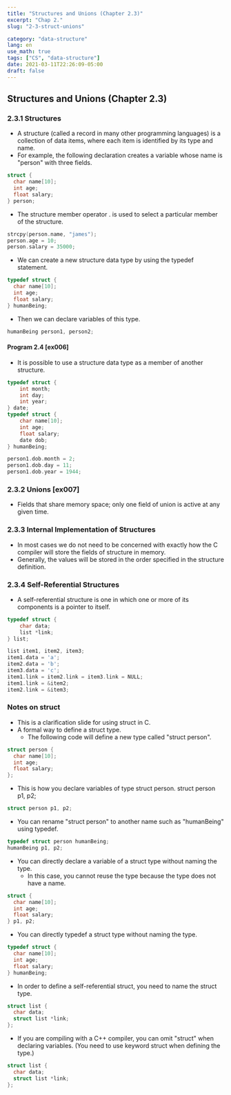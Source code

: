 ```yaml
---
title: "Structures and Unions (Chapter 2.3)"
excerpt: "Chap 2."
slug: "2-3-struct-unions"

category: "data-structure"
lang: en
use_math: true
tags: ["CS", "data-structure"]
date: 2021-03-11T22:26:09-05:00
draft: false
---
```

## Structures and Unions (Chapter 2.3)

### 2.3.1 Structures

- A structure (called a record in many other programming languages) is a collection of data items, where each item is identified by its type and name.
- For example, the following declaration creates a variable whose name is "person" with three fields.

```c
struct {
  char name[10];
  int age;
  float salary;
} person;
```

- The structure member operator . is used to select a particular member of the structure.

```c
strcpy(person.name, "james");
person.age = 10;
person.salary = 35000;
```


 - We can create a new structure data type by using the typedef statement.

```c
typedef struct {
  char name[10];
  int age;
  float salary;
} humanBeing;
```

- Then we can declare variables of this type.

```c
humanBeing person1, person2;
```

#### Program 2.4 [ex006]

<script src="https://gist.github.com/underthelights/455d5559c6d5d2121304f5393e1f13c1.js"></script>

- It is possible to use a structure data type as a member of another structure.

```c
typedef struct {
    int month;
    int day;
    int year;
} date;
typedef struct {
    char name[10];
    int age;
    float salary;
    date dob;
} humanBeing;
```

```c
person1.dob.month = 2;
person1.dob.day = 11;
person1.dob.year = 1944;
```



### 2.3.2 Unions [ex007]

- Fields that share memory space; only one field of union is active at any given time.

<script src="https://gist.github.com/underthelights/b918ffbde054fd94b34d50d92426bc1a.js"></script>


### 2.3.3 Internal Implementation of Structures

- In most cases we do not need to be concerned with exactly how the C compiler will store the fields of structure in memory.
- Generally, the values will be stored in the order specified in the structure definition.



### 2.3.4 Self-Referential Structures

- A self-referential structure is one in which one or more of its components is a pointer to itself.

```c
typedef struct {
    char data;
    list *link;
} list;

list item1, item2, item3;
item1.data = 'a';
item2.data = 'b';
item3.data = 'c';
item1.link = item2.link = item3.link = NULL;
item1.link = &item2;
item2.link = &item3;
```



### Notes on struct

- This is a clarification slide for using struct in C.
- A formal way to define a struct type.
  - The following code will define a new type called "struct person".

```c
struct person {
  char name[10];
  int age;
  float salary;
};
```

- This is how you declare variables of type struct person. struct person p1, p2;

```c
struct person p1, p2;
```

- You can rename "struct person" to another name such as "humanBeing" using typedef.

```c
typedef struct person humanBeing;
humanBeing p1, p2;
```

- You can directly declare a variable of a struct type without naming the type. 
  - In this case, you cannot reuse the type because the type does not have a name.

```c
struct {
  char name[10];
  int age;
  float salary;
} p1, p2;
```

- You can directly typedef a struct type without naming the type.

```c
typedef struct {
  char name[10];
  int age;
  float salary;
} humanBeing;
```



- In order to define a self-referential struct, you need to name the struct type.

```c
struct list {
  char data;
  struct list *link;
};
```

- If you are compiling with a C++ compiler, you can omit "struct" when declaring variables. (You need to use keyword struct when defining the type.)

```c
struct list {
  char data;
  struct list *link;
};
```
